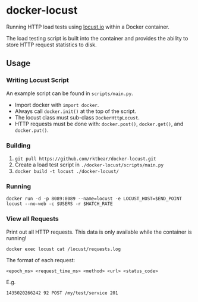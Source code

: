 # docker-locust

Running HTTP load tests using [locust.io](http://locust.io) within a Docker container.

The load testing script is built into the container and provides the ability to 
store HTTP request statistics to disk.

## Usage

### Writing Locust Script

An example script can be found in `scripts/main.py`.

* Import docker with `import docker`.
* Always call `docker.init()` at the top of the script.
* The locust class must sub-class `DockerHttpLocust`.
* HTTP requests must be done with: `docker.post()`, `docker.get()`, and `docker.put()`.

### Building 

1. `git pull https://github.com/rktbear/docker-locust.git`
2. Create a load test script in `./docker-locust/scripts/main.py`
3. `docker build -t locust ./docker-locust/`

### Running

`docker run -d -p 8089:8089 --name=locust -e LOCUST_HOST=$END_POINT locust --no-web -c $USERS -r $HATCH_RATE`

### View all Requests

Print out all HTTP requests. This data is only available while the container is running!

`docker exec locust cat /locust/requests.log`

The format of each request:

`<epoch_ms> <request_time_ms> <method> <url> <status_code>`

E.g.

`1435020266242 92 POST /my/test/service 201`
